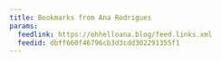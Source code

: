 ```yaml
---
title: Bookmarks from Ana Rodrigues
params:
  feedlink: https://ohhelloana.blog/feed.links.xml
  feedid: dbff660f46796cb3d3cdd302291355f1
---
```

